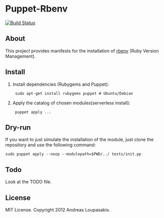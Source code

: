 # Puppet-Rbenv

[![Build Status](https://secure.travis-ci.org/alup/puppet-rbenv.png?branch=master)](http://travis-ci.org/alup/puppet-rbenv)

## About

This project provides manifests for the installation of
[rbenv](https://github.com/sstephenson/rbenv) (Ruby Version Management).


## Install

1. Install dependencies (Rubygems and Puppet):

        sudo apt-get install rubygems puppet # Ubuntu/Debian

2. Apply the catalog of chosen modules(serverless install):

        puppet apply ...


## Dry-run

If you want to just simulate the installation of the module, just 
clone the repository and use the following command:

```shell
sudo puppet apply --noop --modulepath=$PWD/../ tests/init.pp
```


## Todo

Look at the TODO file.


## License

MIT License. Copyright 2012 Andreas Loupasakis.
